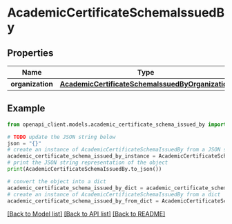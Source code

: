 # AcademicCertificateSchemaIssuedBy


## Properties

Name | Type | Description | Notes
------------ | ------------- | ------------- | -------------
**organization** | [**AcademicCertificateSchemaIssuedByOrganization**](AcademicCertificateSchemaIssuedByOrganization.md) |  | 

## Example

```python
from openapi_client.models.academic_certificate_schema_issued_by import AcademicCertificateSchemaIssuedBy

# TODO update the JSON string below
json = "{}"
# create an instance of AcademicCertificateSchemaIssuedBy from a JSON string
academic_certificate_schema_issued_by_instance = AcademicCertificateSchemaIssuedBy.from_json(json)
# print the JSON string representation of the object
print(AcademicCertificateSchemaIssuedBy.to_json())

# convert the object into a dict
academic_certificate_schema_issued_by_dict = academic_certificate_schema_issued_by_instance.to_dict()
# create an instance of AcademicCertificateSchemaIssuedBy from a dict
academic_certificate_schema_issued_by_from_dict = AcademicCertificateSchemaIssuedBy.from_dict(academic_certificate_schema_issued_by_dict)
```
[[Back to Model list]](../README.md#documentation-for-models) [[Back to API list]](../README.md#documentation-for-api-endpoints) [[Back to README]](../README.md)


